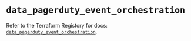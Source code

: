 # `data_pagerduty_event_orchestration`

Refer to the Terraform Registory for docs: [`data_pagerduty_event_orchestration`](https://www.terraform.io/docs/providers/pagerduty/d/event_orchestration).
